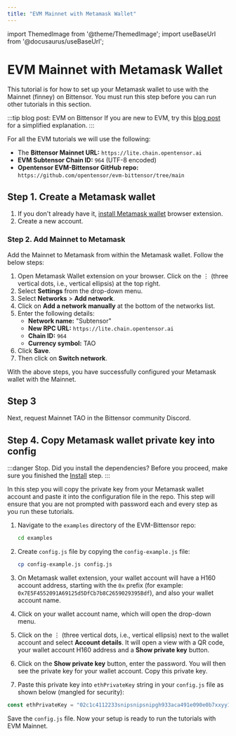 ```yaml
---
title: "EVM Mainnet with Metamask Wallet"
---
```

import ThemedImage from '@theme/ThemedImage';
import useBaseUrl from '@docusaurus/useBaseUrl';

# EVM Mainnet with Metamask Wallet

This tutorial is for how to set up your Metamask wallet to use with the Mainnet (finney) on Bittensor. You must run this step before you can run other tutorials in this section. 

:::tip blog post: EVM on Bittensor
If you are new to EVM, try this [blog post](https://blog.bittensor.com/evm-on-bittensor-draft-6f323e69aff7) for a simplified explanation.
:::

For all the EVM tutorials we will use the following:

- The **Bittensor Mainnet URL:** `https://lite.chain.opentensor.ai`
- **EVM Subtensor Chain ID:** `964` (UTF-8 encoded)
- **Opentensor EVM-Bittensor GitHub repo:** `https://github.com/opentensor/evm-bittensor/tree/main`


## Step 1. Create a Metamask wallet 

1. If you don't already have it, [install Metamask wallet](https://metamask.io/download/) browser extension.
2. Create a new account.

### Step 2. Add Mainnet to Metamask

Add the Mainnet to Metamask from within the Metamask wallet. Follow the below steps:

1. Open Metamask Wallet extension on your browser. Click on the &#8942; (three vertical dots, i.e., vertical ellipsis) at the top right. 
2. Select **Settings** from the drop-down menu. 
3. Select **Networks** > **Add network**.
4. Click on **Add a network manually** at the bottom of the networks list.
5. Enter the following details:
    - **Network name:** "Subtensor"
    - **New RPC URL:** `https://lite.chain.opentensor.ai`
    - **Chain ID:** `964`
    - **Currency symbol:** TAO 
6. Click **Save**.
7. Then click on **Switch network**.

With the above steps, you have successfully configured your Metamask wallet with the Mainnet. 

## Step 3

Next, request Mainnet TAO in the Bittensor community Discord. 

## Step 4. Copy Metamask wallet private key into config

:::danger Stop. Did you install the dependencies?
Before you proceed, make sure you finished the [Install](./install.md) step.
:::

In this step you will copy the private key from your Metamask wallet account and paste it into the configuration file in the repo. This step will ensure that you are not prompted with password each and every step as you run these tutorials. 


1. Navigate to the `examples` directory of the EVM-Bittensor repo:

    ```bash
    cd examples
    ```

2. Create `config.js` file by copying the `config-example.js` file:

    ```bash
    cp config-example.js config.js
    ```

3. On Metamask wallet extension, your wallet account will have a H160 account address, starting with the `0x` prefix (for example: `0x7E5F4552091A69125d5DfCb7b8C2659029395Bdf`), and also your wallet account name. 
4. Click on your wallet account name, which will open the drop-down menu. 
5. Click on the &#8942; (three vertical dots, i.e., vertical ellipsis) next to the wallet account and select **Account details**. It will open a view with a QR code, your wallet account H160 address and a **Show private key** button.
6. Click on the **Show private key** button, enter the password. You will then see the private key for your wallet account. Copy this private key.
7. Paste this private key into `ethPrivateKey` string in your `config.js` file as shown below (mangled for security):

```javascript
const ethPrivateKey = "02c1c4112233snipsnipsnipgh933aca491e090e0b7xxyy1b124b86d9382b01a8";
```
Save the `config.js` file. Now your setup is ready to run the tutorials with EVM Mainnet. 
